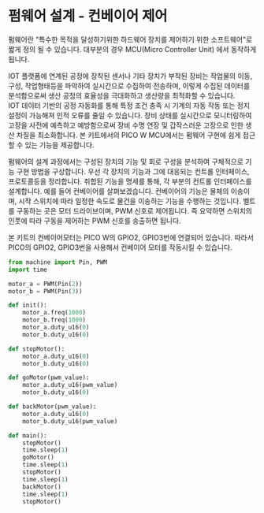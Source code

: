 # 펌웨어 설계 - 컨베이어 제어



펌웨어란 "특수한 목적을 달성하기위한 하드웨어 장치를 제어하기 위한 소프트웨어"로 짧게 정의 될 수 있습니다.
대부분의 경우 MCU(Micro Controller Unit) 에서 동작하게 됩니다.

IOT 플랫폼에 연계된 공정에 장착된 센서나 기타 장치가 부착된 장비는 작업물의 이동, 구성, 작업형태등을 파악하여 실시간으로 수집하여 전송하며, 이렇게 수집된 데이터를 분석함으로써 생산 공정의 효율성을 극대화하고 생산량을 최적화할 수 있습니다.   
IOT 데이터 기반의 공정 자동화를 통해 특정 조건 충족 시 기계의 자동 작동 또는 정지 설정이 가능해져 인적 오류를 줄일 수 있습니다. 장비 상태를 실시간으로 모니터링하여 고장을 사전에 예측하고 예방함으로써 장비 수명 연장 및 갑작스러운 고장으로 인한 생산 차질을 최소화합니다.
본 키트에서의 PICO W MCU에서는 펌웨어 구현에 쉽게 접근 할 수 있는 기능을 제공합니다.


펌웨어의 설계 과정에서는 구성된 장치의 기능 및 회로 구성을 분석하여 구체적으로 기능 구현 방법을 구상합니다. 
우선 각 장치의 기능과 그에 대응되는 컨트롤 인터페이스, 프로토콜등을 정리합니다. 취합된 기능을 명세를 통해,
각 부분의 컨트롤 인터페이스를 설계합니다. 예를 들어 컨베이어를 살펴보겠습니다. 컨베이어의 기능은 물체의 이송이며, 시작 스위치에 따라 일정한 속도로 물건을 이송하는 기능을 수행하는 것입니다. 벨트를 구동하는 곳은 모터 드라이브이며, PWM 신호로 제어됩니다. 즉 요약하면 스위치의 인풋에 따라 구동을 제어하는 PWM 신호를 송출하면 됩니다.

본 키트의 컨베이어모터는 PICO W의 GPIO2, GPIO3번에 연결되어 있습니다.
따라서 PICO의 GPIO2, GPIO3번을 사용해서 컨베이어 모터를 작동시킬 수 있습니다.

```python
from machine import Pin, PWM
import time

motor_a = PWM(Pin(2))
motor_b = PWM(Pin(3))

def init():
    motor_a.freq(1000)
    motor_b.freq(1000)
    motor_a.duty_u16(0)
    motor_b.duty_u16(0)

def stopMotor():
    motor_a.duty_u16(0)
    motor_b.duty_u16(0)

def goMotor(pwm_value):
    motor_a.duty_u16(pwm_value)
    motor_b.duty_u16(0)

def backMotor(pwm_value):
    motor_a.duty_u16(0)
    motor_b.duty_u16(pwm_value)  

def main():
    stopMotor()
    time.sleep(1)
    goMotor()
    time.sleep(1)
    stopMotor()
    time.sleep(1)
    backMotor()
    time.sleep(1)
    stopMotor()
```


